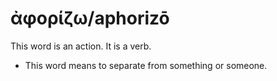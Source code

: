 # ἀφορίζω/aphorizō 
This word is an action. It is a verb.

* This word means to separate from something or someone. 
